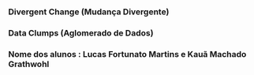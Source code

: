 ### Divergent Change (Mudança Divergente) 
### Data Clumps (Aglomerado de Dados)

### Nome dos alunos : Lucas Fortunato Martins e Kauã Machado Grathwohl
